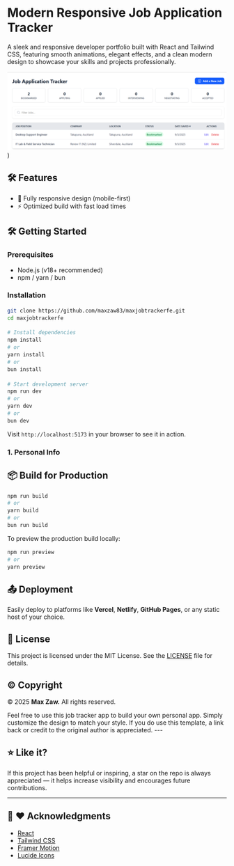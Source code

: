 # Modern Responsive Job Application Tracker

A sleek and responsive developer portfolio built with React and Tailwind CSS, featuring smooth animations, elegant effects, and a clean modern design to showcase your skills and projects professionally.

![Screenshot](https://raw.githubusercontent.com/maxzaw83/maxzaw/refs/heads/main/public/images/JobTrackerScreen1.png))

## 🛠️ Features

- 📱 Fully responsive design (mobile-first)
- ⚡ Optimized build with fast load times


## 🛠 Getting Started

### Prerequisites

- Node.js (v18+ recommended)
- npm / yarn / bun

### Installation

```bash
git clone https://github.com/maxzaw83/maxjobtrackerfe.git
cd maxjobtrackerfe

# Install dependencies
npm install
# or
yarn install
# or
bun install

# Start development server
npm run dev
# or
yarn dev
# or
bun dev
```

Visit `http://localhost:5173` in your browser to see it in action.


### 1. Personal Info





## 📦 Build for Production

```bash
npm run build
# or
yarn build
# or
bun run build
```

To preview the production build locally:

```bash
npm run preview
# or
yarn preview
```

## 📤 Deployment

Easily deploy to platforms like **Vercel**, **Netlify**, **GitHub Pages**, or any static host of your choice.

## 📝 License

This project is licensed under the MIT License. See the [LICENSE](LICENSE) file for details.

## ©️ Copyright

© 2025 **Max Zaw.** All rights reserved.

Feel free to use this job tracker app to build your own personal app. Simply customize the design to match your style. If you do use this template, a link back or credit to the original author is appreciated. ---

## ⭐ Like it?

If this project has been helpful or inspiring, a star on the repo is always appreciated — it helps increase visibility and encourages future contributions.

---

## 🙏 ❤️ Acknowledgments

- [React](https://reactjs.org/)
- [Tailwind CSS](https://tailwindcss.com/)
- [Framer Motion](https://www.framer.com/motion/)
- [Lucide Icons](https://lucide.dev/)
